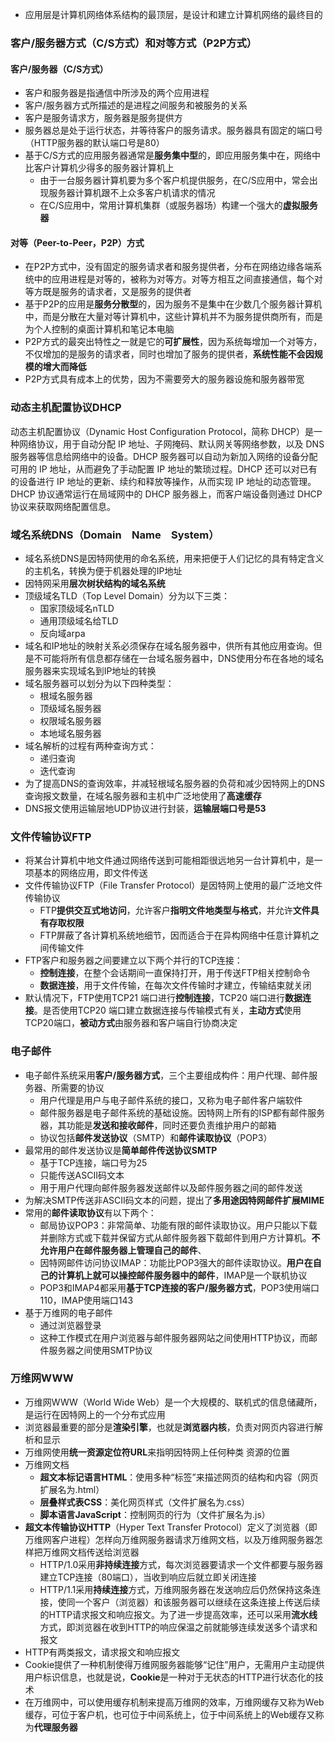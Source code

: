 
* 应用层是计算机网络体系结构的最顶层，是设计和建立计算机网络的最终目的

### 客户/服务器方式（C/S方式）和对等方式（P2P方式）

#### 客户/服务器（C/S方式）
* 客户和服务器是指通信中所涉及的两个应用进程
* 客户/服务器方式所描述的是进程之间服务和被服务的关系
* 客户是服务请求方，服务器是服务提供方
* 服务器总是处于运行状态，并等待客户的服务请求。服务器具有固定的端口号（HTTP服务器的默认端口号是80）
* 基于C/S方式的应用服务器通常是**服务集中型**的，即应用服务集中在，网络中比客户计算机少得多的服务器计算机上
   * 由于一台服务器计算机要为多个客户机提供服务，在C/S应用中，常会出现服务器计算机跟不上众多客户机请求的情况
   * 在C/S应用中，常用计算机集群（或服务器场）构建一个强大的**虚拟服务器**

#### 对等（Peer-to-Peer，P2P）方式

* 在P2P方式中，没有固定的服务请求者和服务提供者，分布在网络边缘各端系统中的应用进程是对等的，被称为对等方。对等方相互之间直接通信，每个对等方既是服务的请求者，又是服务的提供者
* 基于P2P的应用是**服务分散型**的，因为服务不是集中在少数几个服务器计算机中，而是分散在大量对等计算机中，这些计算机并不为服务提供商所有，而是为个人控制的桌面计算机和笔记本电脑
* P2P方式的最突出特性之一就是它的**可扩展性**，因为系统每增加一个对等方，不仅增加的是服务的请求者，同时也增加了服务的提供者，**系统性能不会因规模的增大而降低**
* P2P方式具有成本上的优势，因为不需要旁大的服务器设施和服务器带宽



### 动态主机配置协议DHCP

动态主机配置协议（Dynamic Host Configuration Protocol，简称 DHCP）是一种网络协议，用于自动分配 IP 地址、子网掩码、默认网关等网络参数，以及 DNS 服务器等信息给网络中的设备。DHCP 服务器可以自动为新加入网络的设备分配可用的 IP 地址，从而避免了手动配置 IP 地址的繁琐过程。DHCP 还可以对已有的设备进行 IP 地址的更新、续约和释放等操作，从而实现 IP 地址的动态管理。DHCP 协议通常运行在局域网中的 DHCP 服务器上，而客户端设备则通过 DHCP 协议来获取网络配置信息。

### 域名系统DNS（Domain　Name　System）

* 域名系统DNS是因特网使用的命名系统，用来把便于人们记忆的具有特定含义的主机名，转换为便于机器处理的IP地址
* 因特网采用**层次树状结构的域名系统**
* 顶级域名TLD（Top Level Domain）分为以下三类：
   * 国家顶级域名nTLD
   * 通用顶级域名给TLD
   * 反向域arpa
* 域名和IP地址的映射关系必须保存在域名服务器中，供所有其他应用查询。但是不可能将所有信息都存储在一台域名服务器中，DNS使用分布在各地的域名服务器来实现域名到IP地址的转换
* 域名服务器可以划分为以下四种类型：
   * 根域名服务器
   * 顶级域名服务器
   * 权限域名服务器
   * 本地域名服务器
* 域名解析的过程有两种查询方式：
   * 递归查询
   * 迭代查询
* 为了提高DNS的查询效率，并减轻根域名服务器的负荷和减少因特网上的DNS查询报文数量，在域名服务器和主机中广泛地使用了**高速缓存**
* DNS报文使用运输层地UDP协议进行封装，**运输层端口号是53**

### 文件传输协议FTP

* 将某台计算机中地文件通过网络传送到可能相距很远地另一台计算机中，是一项基本的网络应用，即文件传送
* 文件传输协议FTP（File Transfer Protocol）是因特网上使用的最广泛地文件传输协议
   * FTP**提供交互式地访问**，允许客户**指明文件地类型与格式**，并允许**文件具有存取权限**
   * FTP屏蔽了各计算机系统地细节，因而适合于在异构网络中任意计算机之间传输文件
* FTP客户和服务器之间要建立以下两个并行的TCP连接：
   * **控制连接**，在整个会话期间一直保持打开，用于传送FTP相关控制命令
   * **数据连接**，用于文件传输，在每次文件传输时才建立，传输结束就关闭
* 默认情况下，FTP使用TCP21 端口进行**控制连接**，TCP20 端口进行**数据连接**。是否使用TCP20 端口建立数据连接与传输模式有关，**主动方式**使用TCP20端口，**被动方式**由服务器和客户端自行协商决定


### 电子邮件

* 电子邮件系统采用**客户/服务器方式**，三个主要组成构件：用户代理、邮件服务器、所需要的协议
   * 用户代理是用户与电子邮件系统的接口，又称为电子邮件客户端软件
   * 邮件服务器是电子邮件系统的基础设施。因特网上所有的ISP都有邮件服务器，其功能是**发送和接收邮件**，同时还要负责维护用户的邮箱
   * 协议包括**邮件发送协议**（SMTP）和**邮件读取协议**（POP3）
* 最常用的邮件发送协议是**简单邮件传送协议SMTP**
   * 基于TCP连接，端口号为25
   * 只能传送ASCII码文本
   * 用于用户代理向邮件服务器发送邮件以及邮件服务器之间的邮件发送
* 为解决SMTP传送非ASCII码文本的问题，提出了**多用途因特网邮件扩展MIME**
* 常用的**邮件读取协议**有以下两个：
   * 邮局协议POP3：非常简单、功能有限的邮件读取协议。用户只能以下载并删除方式或下载并保留方式从邮件服务器下载邮件到用户方计算机。**不允许用户在邮件服务器上管理自己的邮件**、
   * 因特网邮件访问协议IMAP：功能比POP3强大的邮件读取协议。**用户在自己的计算机上就可以操控邮件服务器中的邮件**，IMAP是一个联机协议
   * POP3和IMAP4都采用**基于TCP连接的客户/服务器方式**，POP3使用端口110，IMAP使用端口143
* 基于万维网的电子邮件
   * 通过浏览器登录
   * 这种工作模式在用户浏览器与邮件服务器网站之间使用HTTP协议，而邮件服务器之间使用SMTP协议



### 万维网WWW

* 万维网WWW（World Wide Web）是一个大规模的、联机式的信息储藏所，是运行在因特网上的一个分布式应用
* 浏览器最重要的部分是**渲染引擎**，也就是**浏览器内核**，负责对网页内容进行解析和显示
* 万维网使用**统一资源定位符URL**来指明因特网上任何种类 资源的位置
* 万维网文档
   * **超文本标记语言HTML**：使用多种“标签”来描述网页的结构和内容（网页扩展名为.html）
   * **层叠样式表CSS**：美化网页样式（文件扩展名为.css）
   * **脚本语言JavaScript**：控制网页的行为（文件扩展名为.js）
* **超文本传输协议HTTP**（Hyper Text Transfer Protocol）定义了浏览器（即万维网客户进程）怎样向万维网服务器请求万维网文档，以及万维网服务器怎样把万维网文档传送给浏览器
   * HTTP/1.0采用**非持续连接**方式，每次浏览器要请求一个文件都要与服务器建立TCP连接（80端口），当收到响应后就立即关闭连接
   * HTTP/1.1采用**持续连接**方式，万维网服务器在发送响应后仍然保持这条连接，使同一个客户（浏览器）和该服务器可以继续在这条连接上传送后续的HTTP请求报文和响应报文。为了进一步提高效率，还可以采用**流水线**方式，即浏览器在收到HTTP的响应保温之前就能够连续发送多个请求和报文
* HTTP有两类报文，请求报文和响应报文
* Cookie提供了一种机制使得万维网服务器能够“记住”用户，无需用户主动提供用户标识信息，也就是说，**Cookie**是一种对于无状态的HTTP进行状态化的技术
* 在万维网中，可以使用缓存机制来提高万维网的效率，万维网缓存又称为Web缓存，可位于客户机，也可位于中间系统上，位于中间系统上的Web缓存又称为**代理服务器**











